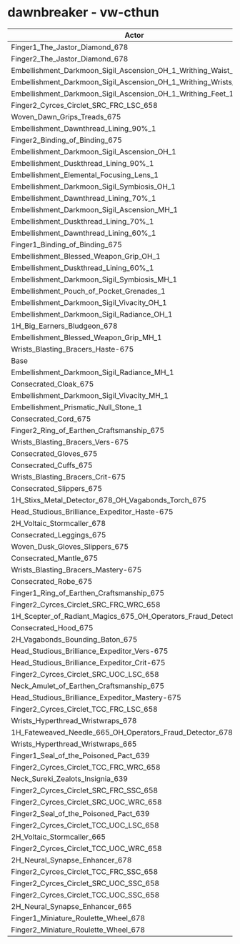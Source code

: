 # dawnbreaker - vw-cthun
| Actor | DPS | Increase |
|---|:---:|:---:|
|Finger1_The_Jastor_Diamond_678|2547225|1.87%|
|Finger2_The_Jastor_Diamond_678|2539969|1.58%|
|Embellishment_Darkmoon_Sigil_Ascension_OH_1_Writhing_Waist_1|2529653|1.17%|
|Embellishment_Darkmoon_Sigil_Ascension_OH_1_Writhing_Wrists_1|2527336|1.08%|
|Embellishment_Darkmoon_Sigil_Ascension_OH_1_Writhing_Feet_1|2527229|1.07%|
|Finger2_Cyrces_Circlet_SRC_FRC_LSC_658|2525083|0.99%|
|Woven_Dawn_Grips_Treads_675|2515980|0.62%|
|Embellishment_Dawnthread_Lining_90%_1|2515548|0.60%|
|Finger2_Binding_of_Binding_675|2514931|0.58%|
|Embellishment_Darkmoon_Sigil_Ascension_OH_1|2514097|0.55%|
|Embellishment_Duskthread_Lining_90%_1|2513278|0.51%|
|Embellishment_Elemental_Focusing_Lens_1|2512551|0.48%|
|Embellishment_Darkmoon_Sigil_Symbiosis_OH_1|2511852|0.46%|
|Embellishment_Dawnthread_Lining_70%_1|2511207|0.43%|
|Embellishment_Darkmoon_Sigil_Ascension_MH_1|2509732|0.37%|
|Embellishment_Duskthread_Lining_70%_1|2509590|0.37%|
|Embellishment_Dawnthread_Lining_60%_1|2508961|0.34%|
|Finger1_Binding_of_Binding_675|2508870|0.34%|
|Embellishment_Blessed_Weapon_Grip_OH_1|2507752|0.29%|
|Embellishment_Duskthread_Lining_60%_1|2507434|0.28%|
|Embellishment_Darkmoon_Sigil_Symbiosis_MH_1|2506492|0.24%|
|Embellishment_Pouch_of_Pocket_Grenades_1|2505510|0.20%|
|Embellishment_Darkmoon_Sigil_Vivacity_OH_1|2505470|0.20%|
|Embellishment_Darkmoon_Sigil_Radiance_OH_1|2504961|0.18%|
|1H_Big_Earners_Bludgeon_678|2503854|0.14%|
|Embellishment_Blessed_Weapon_Grip_MH_1|2502325|0.08%|
|Wrists_Blasting_Bracers_Haste-675|2501209|0.03%|
|Base|2500437|0.00%|
|Embellishment_Darkmoon_Sigil_Radiance_MH_1|2499929|-0.02%|
|Consecrated_Cloak_675|2499632|-0.03%|
|Embellishment_Darkmoon_Sigil_Vivacity_MH_1|2499463|-0.04%|
|Embellishment_Prismatic_Null_Stone_1|2498704|-0.07%|
|Consecrated_Cord_675|2498594|-0.07%|
|Finger2_Ring_of_Earthen_Craftsmanship_675|2498073|-0.09%|
|Wrists_Blasting_Bracers_Vers-675|2497736|-0.11%|
|Consecrated_Gloves_675|2497183|-0.13%|
|Consecrated_Cuffs_675|2496634|-0.15%|
|Wrists_Blasting_Bracers_Crit-675|2496502|-0.16%|
|Consecrated_Slippers_675|2496450|-0.16%|
|1H_Stixs_Metal_Detector_678_OH_Vagabonds_Torch_675|2496147|-0.17%|
|Head_Studious_Brilliance_Expeditor_Haste-675|2495787|-0.19%|
|2H_Voltaic_Stormcaller_678|2495741|-0.19%|
|Consecrated_Leggings_675|2495732|-0.19%|
|Woven_Dusk_Gloves_Slippers_675|2495279|-0.21%|
|Consecrated_Mantle_675|2494757|-0.23%|
|Wrists_Blasting_Bracers_Mastery-675|2494754|-0.23%|
|Consecrated_Robe_675|2493250|-0.29%|
|Finger1_Ring_of_Earthen_Craftsmanship_675|2492236|-0.33%|
|Finger2_Cyrces_Circlet_SRC_FRC_WRC_658|2492057|-0.34%|
|1H_Scepter_of_Radiant_Magics_675_OH_Operators_Fraud_Detector_678|2491893|-0.34%|
|Consecrated_Hood_675|2491457|-0.36%|
|2H_Vagabonds_Bounding_Baton_675|2486933|-0.54%|
|Head_Studious_Brilliance_Expeditor_Vers-675|2484021|-0.66%|
|Head_Studious_Brilliance_Expeditor_Crit-675|2483354|-0.68%|
|Finger2_Cyrces_Circlet_SRC_UOC_LSC_658|2481484|-0.76%|
|Neck_Amulet_of_Earthen_Craftsmanship_675|2481429|-0.76%|
|Head_Studious_Brilliance_Expeditor_Mastery-675|2478249|-0.89%|
|Finger2_Cyrces_Circlet_TCC_FRC_LSC_658|2477358|-0.92%|
|Wrists_Hyperthread_Wristwraps_678|2477279|-0.93%|
|1H_Fateweaved_Needle_665_OH_Operators_Fraud_Detector_678|2470409|-1.20%|
|Wrists_Hyperthread_Wristwraps_665|2469447|-1.24%|
|Finger1_Seal_of_the_Poisoned_Pact_639|2468983|-1.26%|
|Finger2_Cyrces_Circlet_TCC_FRC_WRC_658|2467317|-1.32%|
|Neck_Sureki_Zealots_Insignia_639|2465981|-1.38%|
|Finger2_Cyrces_Circlet_SRC_FRC_SSC_658|2460450|-1.60%|
|Finger2_Cyrces_Circlet_SRC_UOC_WRC_658|2455245|-1.81%|
|Finger2_Seal_of_the_Poisoned_Pact_639|2454312|-1.84%|
|Finger2_Cyrces_Circlet_TCC_UOC_LSC_658|2443579|-2.27%|
|2H_Voltaic_Stormcaller_665|2437070|-2.53%|
|Finger2_Cyrces_Circlet_TCC_UOC_WRC_658|2434007|-2.66%|
|2H_Neural_Synapse_Enhancer_678|2432743|-2.71%|
|Finger2_Cyrces_Circlet_TCC_FRC_SSC_658|2432226|-2.73%|
|Finger2_Cyrces_Circlet_SRC_UOC_SSC_658|2426539|-2.96%|
|Finger2_Cyrces_Circlet_TCC_UOC_SSC_658|2403708|-3.87%|
|2H_Neural_Synapse_Enhancer_665|2381864|-4.74%|
|Finger1_Miniature_Roulette_Wheel_678|2286845|-8.54%|
|Finger2_Miniature_Roulette_Wheel_678|2275313|-9.00%|
